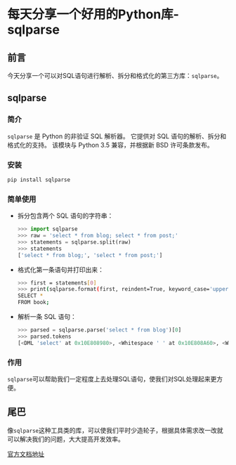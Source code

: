 # 每天分享一个好用的Python库-sqlparse


## 前言

今天分享一个可以对SQL语句进行解析、拆分和格式化的第三方库：`sqlparse`。

## sqlparse

### 简介

`sqlparse` 是 Python 的非验证 SQL 解析器。 它提供对 SQL 语句的解析、拆分和格式化的支持。 该模块与 Python 3.5 兼容，并根据新 BSD 许可条款发布。 

### 安装

```python
pip install sqlparse
```

### 简单使用

- 拆分包含两个 SQL 语句的字符串：

  ```python
  >>> import sqlparse
  >>> raw = 'select * from blog; select * from post;'
  >>> statements = sqlparse.split(raw)
  >>> statements
  ['select * from blog;', 'select * from post;']
  
  ```

- 格式化第一条语句并打印出来：

  ```bash
  >>> first = statements[0]
  >>> print(sqlparse.format(first, reindent=True, keyword_case='upper'))
  SELECT *
  FROM book;
  ```
  
- 解析一条 SQL 语句：

  ```python
  >>> parsed = sqlparse.parse('select * from blog')[0]
  >>> parsed.tokens
  [<DML 'select' at 0x10E808980>, <Whitespace ' ' at 0x10E808A60>, <Wildcard '*' at 0x10E808AD0>, <Whitespace ' ' at 0x10E808B40>, <Keyword 'from' at 0x10E8089F0>, <Whitespace ' ' at 0x10E808C20>, <Identifier 'blog' at 0x10E7DFED0>]
  ```

### 作用

`sqlparse`可以帮助我们一定程度上去处理SQL语句，使我们对SQL处理起来更方便。

## 尾巴

像`sqlparse`这种工具类的库，可以使我们平时少造轮子，根据具体需求改一改就可以解决我们的问题，大大提高开发效率。

[官方文档地址](https://pypi.org/project/sqlparse/)
